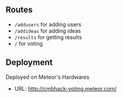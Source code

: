 ## Routes

* `/addusers` for adding users
* `/addideas` for adding ideas
* `/results` for getting results
* `/` for voting

## Deployment

Deployed on Meteor's Hardwares

* URL: <http://cmbhack-voting.meteor.com/>